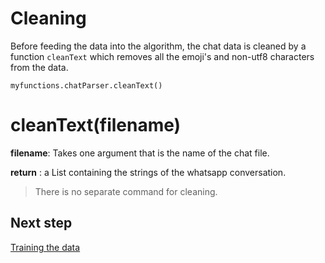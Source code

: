 # Cleaning 

Before feeding the data into the algorithm, the chat data is cleaned by a
function `cleanText` which removes all the emoji's and non-utf8 characters from the data.

`myfunctions.chatParser.cleanText()`

# cleanText(filename)

**filename**: Takes one argument that is the name of the chat file.

**return** : a List containing the strings of the whatsapp conversation.


> There is no separate command for cleaning.

## Next step

[Training the data](./training.md)

